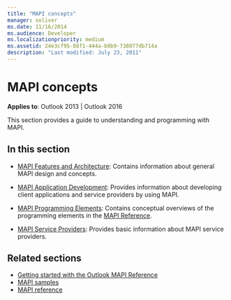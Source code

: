 ```yaml
---
title: "MAPI concepts"
manager: soliver
ms.date: 11/16/2014
ms.audience: Developer
ms.localizationpriority: medium
ms.assetid: 24e3cf95-88f1-444a-b9b9-738077db714a
description: "Last modified: July 23, 2011"
---
```


# MAPI concepts

**Applies to**: Outlook 2013 | Outlook 2016 
  
This section provides a guide to understanding and programming with MAPI.
  
## In this section

- [MAPI Features and Architecture](mapi-features-and-architecture.md): Contains information about general MAPI design and concepts.
    
- [MAPI Application Development](mapi-application-development.md): Provides information about developing client applications and service providers by using MAPI.
    
- [MAPI Programming Elements](mapi-programming-elements.md): Contains conceptual overviews of the programming elements in the [MAPI Reference](mapi-reference.md).
    
- [MAPI Service Providers](mapi-service-providers.md): Provides basic information about MAPI service providers.
    
## Related sections

- [Getting started with the Outlook MAPI Reference](getting-started-with-the-outlook-mapi-reference.md)
- [MAPI samples](mapi-samples.md)
- [MAPI reference](mapi-reference.md)
  

